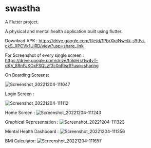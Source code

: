 # swastha

A Flutter project.

A physical and mental health application built using flutter.

Download APK : https://drive.google.com/file/d/1PbrXkoNwctk-s9tFa-ckS_XPCVk1UiRD/view?usp=share_link

For Screenshot of every single screen : https://drive.google.com/drive/folders/1w4vT-dKV_8RnPJKOxFSQLzf3c0nRisr9?usp=sharing
  
  On Boarding Screens: 
  
![Screenshot_20221204-111047](https://user-images.githubusercontent.com/76237499/205479603-f25e2f24-8649-4992-8728-ef2dc93adbd3.jpg)

Login Screen :

![Screenshot_20221204-111112](https://user-images.githubusercontent.com/76237499/205479639-68dc339a-841d-472b-a5ff-184895435fea.jpg)

Home Screen :
![Screenshot_20221204-111243](https://user-images.githubusercontent.com/76237499/205479663-ed2ded0e-e6d3-4df3-a729-f82f53643c82.jpg)


Graphical Representation :
![Screenshot_20221204-111323](https://user-images.githubusercontent.com/76237499/205479686-005bf9ff-1ac7-4c70-a2fd-4873e7e281e6.jpg)

Mental Health Dashboard :
![Screenshot_20221204-111356](https://user-images.githubusercontent.com/76237499/205479703-f978bf71-5982-4c6b-964c-e0cad97b4df9.jpg)

BMI Calculator:
![Screenshot_20221204-111657](https://user-images.githubusercontent.com/76237499/205479715-37b0fd37-0f08-4a17-8256-6cc9469542aa.jpg)
